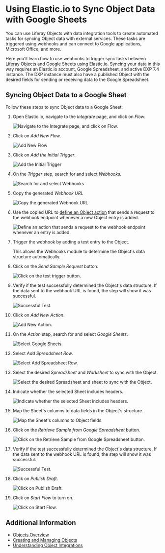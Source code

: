 # Using Elastic.io to Sync Object Data with Google Sheets

You can use Liferay Objects with data integration tools to create automated tasks for syncing Object data with external services. These tasks are triggered using webhooks and can connect to Google applications, Microsoft Office, and more.

Here you'll learn how to use webhooks to trigger sync tasks between Liferay Objects and Google Sheets using Elastic.io. Syncing your data in this way requires an Elastic.io account, Google Spreadsheet, and active DXP 7.4 instance. The DXP instance must also have a published Object with the desired fields for sending or receiving data to the Google Spreadsheet.

## Syncing Object Data to a Google Sheet

Follow these steps to sync Object data to a Google Sheet:

1. Open Elastic.io, navigate to the *Integrate* page, and click on *Flow*.

    ![Navigate to the Integrate page, and click on Flow.](./using-elastic.io-to-sync-object-data-with-google-sheets/images/01.png)

1. Click on *Add New Flow*.

    ![Add New Flow](./using-elastic.io-to-sync-object-data-with-google-sheets/images/02.png)

1. Click on *Add the Initial Trigger*.

    ![Add the Initial Trigger](./using-elastic.io-to-sync-object-data-with-google-sheets/images/03.png)

1. On the *Trigger* step, search for and select *Webhooks*.

    ![Search for and select Webhooks](./using-elastic.io-to-sync-object-data-with-google-sheets/images/04.png)

1. Copy the generated *Webhook URL*

    ![Copy the generated Webhook URL](./using-elastic.io-to-sync-object-data-with-google-sheets/images/05.png)

1. Use the copied URL to [define an Object action](../creating-and-managing-objects/defining-object-actions.md) that sends a request to the webhook endpoint whenever a new Object entry is added.

    ![Define an action that sends a request to the webhook endpoint whenever an entry is added.](./using-elastic.io-to-sync-object-data-with-google-sheets/images/06.png)

1. Trigger the webhook by adding a test entry to the Object.

   This allows the Webhooks module to determine the Object's data structure automatically.

1. Click on the *Send Sample Request* button.

    ![Click on the test trigger button.](./using-elastic.io-to-sync-object-data-with-google-sheets/images/07.png)

1. Verify if the test successfully determined the Object's data structure. If the data sent to the webhook URL is found, the step will show it was successful.
   
    ![Successful Test.](./using-elastic.io-to-sync-object-data-with-google-sheets/images/08.png)

1. Click on *Add New Action*. 

    ![Add New Action.](./using-elastic.io-to-sync-object-data-with-google-sheets/images/09.png)

1. On the *Action* step, search for and select *Google Sheets*.

    ![Select Google Sheets.](./using-elastic.io-to-sync-object-data-with-google-sheets/images/10.png)

1. Select *Add Spreadsheet Row*. 

    ![Select Add Spreadsheet Row.](./using-elastic.io-to-sync-object-data-with-google-sheets/images/11.png)

1. Select the desired *Spreadsheet* and *Worksheet* to sync with the Object.

    ![Select the desired Spreadsheet and sheet to sync with the Object.](./using-elastic.io-to-sync-object-data-with-google-sheets/images/12.png)

1. Indicate whether the selected Sheet includes headers.

    ![Indicate whether the selected Sheet includes headers.](./using-elastic.io-to-sync-object-data-with-google-sheets/images/13.png)

1. Map the Sheet's columns to data fields in the Object's structure.

    ![Map the Sheet's columns to Object fields.](./using-elastic.io-to-sync-object-data-with-google-sheets/images/14.png)

1. Click on the *Retrieve Sample from Google Spreadsheet* button.

    ![Click on the Retrieve Sample from Google Spreadsheet button.](./using-elastic.io-to-sync-object-data-with-google-sheets/images/15.png)

1. Verify if the test successfully determined the Object's data structure. If the data sent to the webhook URL is found, the step will show it was successful.

   ![Successful Test.](./using-elastic.io-to-sync-object-data-with-google-sheets/images/16.png)

1. Click on *Publish Draft*.

   ![Click on Publish Draft.](./using-elastic.io-to-sync-object-data-with-google-sheets/images/17.png)

1. Click on *Start Flow* to turn on.

    ![Click on Start Flow.](./using-elastic.io-to-sync-object-data-with-google-sheets/images/18.png)

## Additional Information

* [Objects Overview](../../objects.md)
* [Creating and Managing Objects](../creating-and-managing-objects.md)
* [Understanding Object Integrations](../understanding-object-integrations.md)